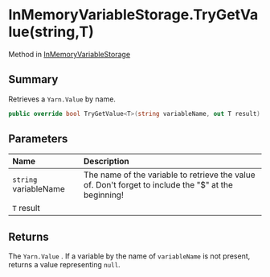 # InMemoryVariableStorage.TryGetValue(string,T)

Method in [InMemoryVariableStorage](/docs/api/csharp/yarn.unity.inmemoryvariablestorage.md)

## Summary


Retrieves a  <code>Yarn.Value</code>  by name.


```csharp
public override bool TryGetValue<T>(string variableName, out T result)
```

## Parameters

|Name|Description|
|:---|:---|
|`string` variableName|The name of the variable to retrieve the value of. Don't forget to include the "$" at the beginning!|
|`T` result||

## Returns

The  <code>Yarn.Value</code> . If a variable by the name of
<code>variableName</code>  is not present, returns a value
representing `null`.

